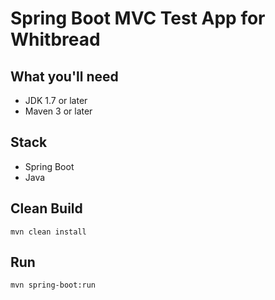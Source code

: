 # Spring Boot MVC Test App for Whitbread

## What you'll need
- JDK 1.7 or later
- Maven 3 or later

## Stack
- Spring Boot
- Java

## Clean Build
`mvn clean install`

## Run
`mvn spring-boot:run`
